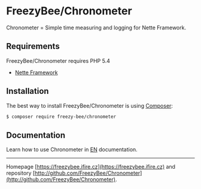 FreezyBee/Chronometer
======

Chronometer = Simple time measuring and logging for Nette Framework.


Requirements
------------

FreezyBee/Chronometer requires PHP 5.4

- [Nette Framework](https://github.com/nette/nette)


Installation
------------

The best way to install FreezyBee/Chronometer is using [Composer](http://getcomposer.org/):

```sh
$ composer require freezy-bee/chronometer
```


Documentation
------------

Learn how to use Chronometer in 
[EN](https://github.com/FreezyBee/Chronometer/blob/master/docs/en/index.md) documentation.



-----

Homepage [https://freezybee.ifire.cz](https://freezybee.ifire.cz) and repository [http://github.com/FreezyBee/Chronometer](http://github.com/FreezyBee/Chronometer).
